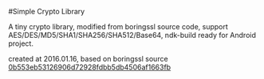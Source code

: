 #Simple Crypto Library

A tiny crypto library, modified from boringssl source code, support AES/DES/MD5/SHA1/SHA256/SHA512/Base64, ndk-build ready for Android project.

created at 2016.01.16, based on boringssl source [0b553eb53126906d72928fdbb5db4506af1663fb](https://boringssl.googlesource.com/boringssl/+/0b553eb53126906d72928fdbb5db4506af1663fb)
